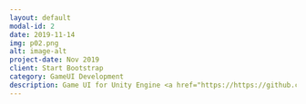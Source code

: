 ```yaml
---
layout: default
modal-id: 2
date: 2019-11-14
img: p02.png
alt: image-alt
project-date: Nov 2019
client: Start Bootstrap
category: GameUI Development
description: Game UI for Unity Engine <a href="https://https://github.com/Soulside44/UnityCalendar">Flat Icons</a>
---
```

